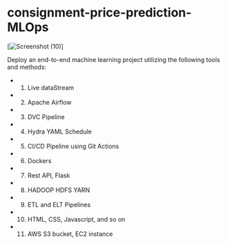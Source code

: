 # consignment-price-prediction-MLOps

[![Screenshot (10)](web_page.png)]

Deploy an end-to-end machine learning project utilizing the following tools and methods:  
- 1. Live dataStream 
- 2. Apache Airflow 
- 3. DVC Pipeline 
- 4. Hydra YAML Schedule 
- 5. CI/CD Pipeline using Git Actions 
- 6. Dockers 
- 7. Rest API, Flask 
- 8. HADOOP HDFS YARN 
- 9. ETL and ELT Pipelines 
- 10. HTML, CSS, Javascript, and so on 
- 11. AWS S3 bucket, EC2 instance

